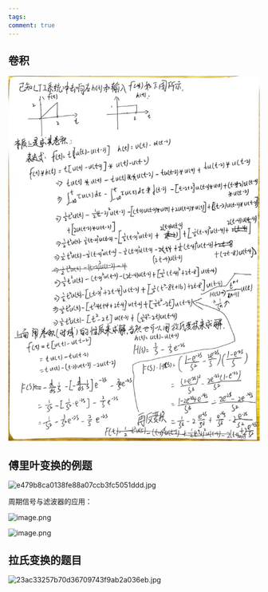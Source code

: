 ```yaml
---
tags:
comment: true
---
```

## 卷积

![](imgs/fe2e343feafbd94d5512212734c497de.jpg)

## 傅里叶变换的例题

![e479b8ca0138fe88a07ccb3fc5051ddd.jpg](https://picture-typora.obs.cn-north-4.myhuaweicloud.com/images/e479b8ca0138fe88a07ccb3fc5051ddd.jpg)

周期信号与滤波器的应用：

![image.png](https://picture-typora.obs.cn-north-4.myhuaweicloud.com/images/20251003165955.png)

![image.png](https://picture-typora.obs.cn-north-4.myhuaweicloud.com/images/20251003170009.png)

## 拉氏变换的题目

![23ac33257b70d36709743f9ab2a036eb.jpg](https://picture-typora.obs.cn-north-4.myhuaweicloud.com/images/23ac33257b70d36709743f9ab2a036eb.jpg)
